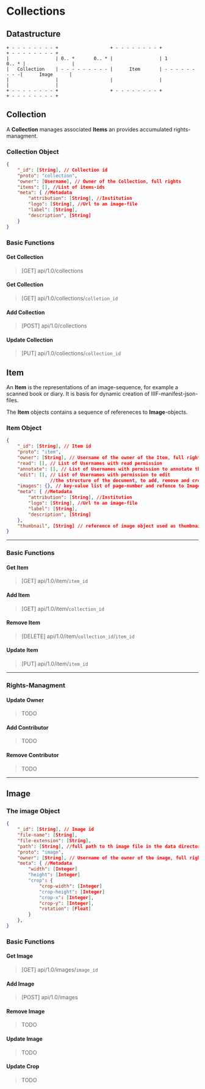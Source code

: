 # Collections

## Datastructure

```
+ - - - - - - - - +                   + - - - - - - - - +                  + - - - - - - - - +
|                 | 0.. *       0.. * |                 | 1          0.. * |                 |
|	Collection    | - - - - - - - - - |      Item       | - - - - - - - - -|      Image      |
|                 |                   |                 |                  |                 |
+ - - - - - - - - +                   + - - - - - - - - +                  + - - - - - - - - +
```



## Collection

A **Collection** manages associated **Items** an provides accumulated rights-managment.



### Collection Object

```json
{
    "_id": [String], // Collection id
    "proto": "collection", 
    "owner": [Username], // Owner of the Collection, full rights
    "items": [], //List of items-ids 
    "meta": { //Metadata
        "attribution": [String], //Institution
        "logo": [String], //Url to an image-file
        "label": [String],
        "description", [String]
    }
}
```

### Basic Functions

#### Get Collection

> [GET] api/1.0/collections

#### Get Collection

>[GET] api/1.0/collections/`colletion_id`

#### Add Collection

>[POST] api/1.0/collections

#### Update Collection

>[PUT] api/1.0/collections/`collection_id`

## Item

An **Item** is the  representations of an image-sequence, for example a scanned book or diary. It is basis for dynamic creation of IIIF-manifest-json-files.

The **Item** objects contains a sequence of refereneces to **Image**-objects. 

### Item Object

```json
{
    "_id": [String], // Item id
    "proto": "item", 
    "owner": [String], // Username of the owner of the Item, full rights
    "read": [], // List of Usernames with read permission
    "annotate": [], // List of Usernames with permission to annotate the item
    "edit": [], // List of Usernames with permission to edit
    			//the structure of the document, to add, remove and crop images etc.
    "images": {}, // key-value list of page-number and refence to Image-Object
    "meta": { //Metadata
        "attribution": [String], //Institution
        "logo": [String], //Url to an image-file
        "label": [String],
        "description", [String]
    },
    "thumbnail", [String] // reference of image object used as thumbnail
}
```

----

### Basic Functions

#### Get Item

> [GET] api/1.0/item/`item_id`

#### Add Item

> [GET] api/1.0/item/`collection_id`

#### Remove Item

> [DELETE] api/1.0/item/`collection_id`/`item_id`

#### Update Item

> [PUT] api/1.0/item/`item_id`

----

### Rights-Managment

#### Update Owner

>TODO

#### Add Contributor

> TODO

#### Remove Contributor

> TODO

----

## Image

### The image Object

```json
{
    "_id": [String], // Image id
    "file-name": [String],
    "file-extension": [String],
    "path": [String], //full path to th image file in the data directory
    "proto": "image", 
    "owner": [String], // Username of the owner of the image, full rights
    "meta": { //Metadata
        "width": [Integer]
        "height": [Integer]
    	"crop": {
            "crop-width": [Integer]
            "crop-height": [Integer]
            "crop-x": [Integer],
            "crop-y": [Integer],
            "rotation": [Float]
		}
    },
}
```



### Basic Functions

#### Get Image

> [GET] api/1.0/images/`image_id`

#### Add Image

> [POST] api/1.0/images

#### Remove Image

>TODO

#### Update Image

> TODO

#### Update Crop



> TODO